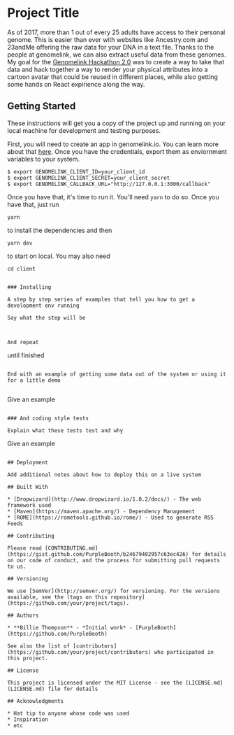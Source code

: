 # Project Title

As of 2017, more than 1 out of every 25 adults have access to their personal genome.  This is easier than ever with websites like Ancestry.com and 23andMe offering the raw data for your DNA in a text file.  Thanks to the people at genomelink, we can also extract useful data from these genomes.  My goal for the [Genomelink Hackathon 2.0](https://genomelink2.devpost.com/) was to create a way to take that data and hack together a way to render your physical attributes into a cartoon avatar that could be reused in different places, while also getting some hands on React expirience along the way.

## Getting Started

These instructions will get you a copy of the project up and running on your local machine for development and testing purposes.

First, you will need to create an app in genomelink.io.  You can learn more about that [here](https://genomelink.io/developers/docs/tutorial-oauth-example/).  Once you have the credentials, export them as enviornment variables to your system.

```
$ export GENOMELINK_CLIENT_ID=your_client_id
$ export GENOMELINK_CLIENT_SECRET=your_client_secret
$ export GENOMELINK_CALLBACK_URL="http://127.0.0.1:3000/callback"
```

Once you have that, it's time to run it.  You'll need `yarn` to do so.  Once you have that, just run
```
yarn
```
to install the dependencies and then 

```
yarn dev
```
to start on local.  You may also need
```
cd client
```
```

### Installing

A step by step series of examples that tell you how to get a development env running

Say what the step will be



And repeat

```
until finished
```

End with an example of getting some data out of the system or using it for a little demo


```
Give an example
```

### And coding style tests

Explain what these tests test and why

```
Give an example
```

## Deployment

Add additional notes about how to deploy this on a live system

## Built With

* [Dropwizard](http://www.dropwizard.io/1.0.2/docs/) - The web framework used
* [Maven](https://maven.apache.org/) - Dependency Management
* [ROME](https://rometools.github.io/rome/) - Used to generate RSS Feeds

## Contributing

Please read [CONTRIBUTING.md](https://gist.github.com/PurpleBooth/b24679402957c63ec426) for details on our code of conduct, and the process for submitting pull requests to us.

## Versioning

We use [SemVer](http://semver.org/) for versioning. For the versions available, see the [tags on this repository](https://github.com/your/project/tags). 

## Authors

* **Billie Thompson** - *Initial work* - [PurpleBooth](https://github.com/PurpleBooth)

See also the list of [contributors](https://github.com/your/project/contributors) who participated in this project.

## License

This project is licensed under the MIT License - see the [LICENSE.md](LICENSE.md) file for details

## Acknowledgments

* Hat tip to anyone whose code was used
* Inspiration
* etc
